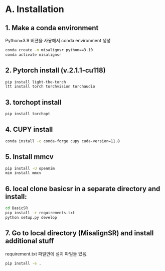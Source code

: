 # A. Installation

## 1. Make a conda environment
Python=3.9 버젼을 사용해서 conda environment 생성
``` bash
conda create -n misalignsr python==3.10
conda activate misalignsr
```
## 2. Pytorch install (v.2.1.1-cu118)
```bash
pip install light-the-torch
ltt install torch torchvision torchaudio
```

## 3. torchopt install
```bash
pip install torchopt
```

## 4. CUPY install
```bash
conda install -c conda-forge cupy cuda-version=11.8
```

## 5. Install mmcv
```bash
pip install -U openmim
mim install mmcv
```

## 6. local clone basicsr in a separate directory and install:
``` bash
cd BasicSR
pip install -r requirements.txt
python setup.py develop
```

## 7. Go to local directory (MisalignSR) and install additional stuff
requirement.txt 파일안에 설치 파일들 있음.
```bash
pip install -e .
```